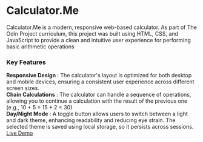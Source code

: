 # Calculator.Me
Calculator.Me is a modern, responsive web-based calculator. As part of The Odin Project curriculum, this project was built using HTML, CSS, and JavaScript to provide a clean and intuitive user experience for performing basic arithmetic operations
### Key Features
**Responsive Design** : The calculator's layout is optimized for both desktop and mobile devices, ensuring a consistent user experience across different screen sizes.  
**Chain Calculations** : The calculator can handle a sequence of operations, allowing you to continue a calculation with the result of the previous one (e.g., 10 + 5 = 15 * 2 = 30)  
**Day/Night Mode** : A toggle button allows users to switch between a light and dark theme, enhancing readability and reducing eye strain. The selected theme is saved using local storage, so it persists across sessions.  
[Live Demo](https://ya-shoo.github.io/calculator-app/)
